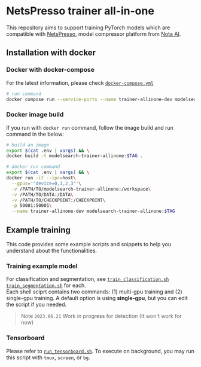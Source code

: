 # NetsPresso trainer all-in-one

This repository aims to support training PyTorch models which are compatible with [NetsPresso](https://netspresso.ai/),
model compressor platform from [Nota AI](https://www.nota.ai/).

## Installation with docker

### Docker with docker-compose

For the latest information, please check [`docker-compose.yml`](./docker-compose.yml)

```bash
# run command
docker compose run --service-ports --name trainer-allinone-dev modelsearch-trainer-allinone bash
```

### Docker image build

If you run with `docker run` command, follow the image build and run command in the below:

```bash
# build an image
export $(cat .env | xargs) && \
docker build -t modelsearch-trainer-allinone:$TAG .
```

```bash
# docker run command
export $(cat .env | xargs) && \
docker run -it --ipc=host\
  --gpus='"device=0,1,2,3"'\
  -v /PATH/TO/modelsearch-trainer-allinone:/workspace\
  -v /PATH/TO/DATA:/DATA\
  -v /PATH/TO/CHECKPOINT:/CHECKPOINT\
  -p 50001:50001\
  --name trainer-allinone-dev modelsearch-trainer-allinone:$TAG
```

## Example training

This code provides some example scripts and snippets to help you understand about the functionalities.

### Training example model

For classification and segmentation, see [`train_classification.sh`](./train_classification.sh) [`train_segmentation.sh`](./train_segmentation.sh) for each.  
Each shell sciprt contains two commands: (1) multi-gpu training and (2) single-gpu training.
A default option is using **single-gpu**, but you can edit the script if you needed.

> Note
> `2023.06.21` Work in progress for detection (It won't work for now)

### Tensorboard

Please refer to [`run_tensorboard.sh`](./run_tensorboard.sh).
To execute on background, you may run this script with `tmux`, `screen`, or `bg`.